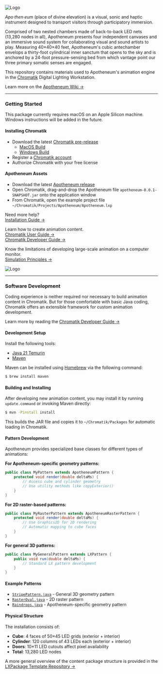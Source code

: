 ![Logo](media/Apotheneum-banner.jpg)

_Apo·then·eum_ (place of divine elevation) is a visual, sonic and haptic instrument designed to transport visitors through participatory immersion.

Comprised of two nested chambers made of back-to-back LED nets (13,280 nodes in all), Apotheneum presents four independent canvases and an immersive sound system for collaborating visual and sound artists to play. Measuring 40&times;40&times;40 feet, Apotheneum's cubic antechamber envelops a thirty-foot cylindrical inner sanctum that opens to the sky and is anchored by a 24-foot pressure-sensing bed from which vantage point our three primary somatic senses are engaged.

This repository contains materials used to Apotheneum's animation engine in the [Chromatik](https://chromatik.co/) Digital Lighting Workstation.

Learn more on the [Apotheneum Wiki &rarr;](https://github.com/Apotheneum/Apotheneum/wiki)

---

### Getting Started

This package currently requires macOS on an Apple Silicon machine. Windows instructions will be added in the future.

#### Installing Chromatik



* Download the latest [Chromatik pre-release](https://github.com/heronarts/Chromatik/releases/tag/1.1.1-SNAPSHOT-2025-07-14)
  * [MacOS Build](https://github.com/heronarts/Chromatik/releases/download/1.1.1-SNAPSHOT-2025-07-14/Chromatik-1.1.1-SNAPSHOT-MacOS-Apple-Silicon.zip)
  * [Windows Build](https://github.com/heronarts/Chromatik/releases/download/1.1.1-SNAPSHOT-2025-07-14/Chromatik-1.1.1-SNAPSHOT-Win64-Installer.msi)
* Register a [Chromatik account](https://chromatik.co/login)
* Authorize Chromatik with your free license

#### Apotheneum Assets

* Download the latest [Apotheneum release](https://github.com/Apotheneum/Apotheneum/releases/download/2025.07.14/apotheneum-0.0.1-SNAPSHOT.jar)
* Open Chromatik, drag-and-drop the Apotheneum file `apotheneum-0.0.1-SNAPSHOT.jar` onto the application window
* From Chromatik, open the example project file `~/Chromatik/Projects/Apotheneum/Apotheneum.lxp`

Need more help?<br />
[Installation Guide &rarr;](https://github.com/Apotheneum/Apotheneum/wiki/Installation-Guide)

Learn how to create animation content.<br />
[Chromatik User Guide &rarr;](https://chromatik.co/guide/)<br />
[Chromatik Developer Guide &rarr;](https://chromatik.co/develop/)

Know the limitations of developing large-scale animation on a computer monitor.<br />
[Simulation Principles &rarr;](https://github.com/Apotheneum/Apotheneum/wiki/Simulation-Principles)

![Logo](media/Apotheneum-screenshot.jpg)

---

### Software Development

Coding experience is neither required nor necessary to build animation content in Chromatik. But for those comfortable with basic Java coding, Chromatik offers an extensible framework for custom animation development.

Learn more by reading the [Chromatik Developer Guide &rarr;](https://chromatik.co/develop/)

#### Development Setup

Install the following tools:

* [Java 21 Temurin](https://adoptium.net/)
* [Maven](https://maven.apache.org/)

Maven can be installed using [Homebrew](https://brew.sh/) via the following command:

```bash
$ brew install maven
```

#### Building and Installing

After developing new animation content, you may install it by running `update.command` or invoking Maven directly:

```bash
$ mvn -Pinstall install
```

This builds the JAR file and copies it to `~/Chromatik/Packages` for automatic loading in Chromatik.

#### Pattern Development

Apotheneum provides specialized base classes for different types of animations:

**For Apotheneum-specific geometry patterns:**
```java
public class MyPattern extends ApotheneumPattern {
    protected void render(double deltaMs) {
        // Access cube and cylinder geometry
        // Use utility methods like copyExterior()
    }
}
```

**For 2D raster-based patterns:**
```java
public class MyRasterPattern extends ApotheneumRasterPattern {
    protected void render(double deltaMs) {
        // Use Graphics2D for 2D rendering
        // Automatic mapping to cube faces
    }
}
```

**For general 3D patterns:**
```java
public class MyGeneralPattern extends LXPattern {
    public void run(double deltaMs) {
        // Standard LX pattern development
    }
}
```

#### Example Patterns

* [`StripePattern.java`](src/main/java/apotheneum/examples/StripePattern.java) - General 3D geometry pattern
* [`RasterOval.java`](src/main/java/apotheneum/examples/RasterOval.java) - 2D raster pattern
* [`Raindrops.java`](src/main/java/apotheneum/mcslee/Raindrops.java) - Apotheneum-specific geometry pattern

#### Physical Structure

The installation consists of:
* **Cube**: 4 faces of 50×45 LED grids (exterior + interior)
* **Cylinder**: 120 columns of 43 LEDs each (exterior + interior)  
* **Doors**: 10×11 LED cutouts affect pixel availability
* **Total**: 13,280 LED nodes

A more general overview of the content package structure is provided in the [LXPackage Template Repository &rarr;](https://github.com/heronarts/LXPackage)
